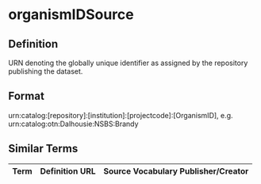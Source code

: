 # organismIDSource

## Definition 
URN denoting the globally unique identifier as assigned by the repository publishing the dataset. 

## Format
urn:catalog:[repository]:[institution]:[projectcode]:[OrganismID], e.g. urn:catalog:otn:Dalhousie:NSBS:Brandy

## Similar Terms 
|Term|Definition URL|Source Vocabulary Publisher/Creator|
|----|----------|-----------------|


 
